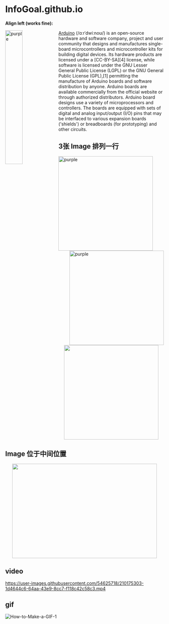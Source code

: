 # InfoGoal.github.io



**Align left (works fine):**

<img align="left" width="33%" height="33%" src="https://p.ipic.vip/4fw1p0.jpeg" alt="purple">

[Arduino](https://en.wikipedia.org/wiki/Arduino) (/ɑːrˈdwiːnoʊ/) is an open-source hardware and software company, project and user community that designs and manufactures single-board microcontrollers and microcontroller kits for building digital devices. Its hardware products are licensed under a [CC-BY-SA][4] license, while software is licensed under the GNU Lesser General Public License (LGPL) or the GNU General Public License (GPL),[1] permitting the manufacture of Arduino boards and software distribution by anyone. Arduino boards are available commercially from the official website or through authorized distributors. Arduino board designs use a variety of microprocessors and controllers. The boards are equipped with sets of digital and analog input/output (I/O) pins that may be interfaced to various expansion boards ('shields') or breadboards (for prototyping) and other circuits.





## 3张 Image 排列一行

<img align="left" width="300" height="300" src="https://p.ipic.vip/4fw1p0.jpeg" alt="purple">
<img align="right" width="300" height="300"src="https://p.ipic.vip/4fw1p0.jpeg" alt="purple">

<p align="center">
  <img width="300" height="300" src="http://www.fillmurray.com/460/300">
</p>




## Image 位于中间位置

<p align="center">
  <img width="460" height="300" src="http://www.fillmurray.com/460/300">
</p>




## video
https://user-images.githubusercontent.com/54625718/210175303-1d4644c6-64aa-43e9-8cc7-f118c42c58c3.mp4




## gif
![How-to-Make-a-GIF-1](https://user-images.githubusercontent.com/54625718/210175508-7c9659f0-0251-4efd-a685-7d9272b9a615.gif)

